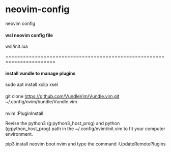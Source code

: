# neovim-config
neovim config

#### wsl neovim config file
wsl/init.lua

=======================================================================
#### install vundle to manage plugins
sudo apt install xclip xsel
####
git clone https://github.com/VundleVim/Vundle.vim.git ~/.config/nvim/bundle/Vundle.vim
####
nvim
:PluginInstall


Revise the python3 (g:python3_host_prog) and python (g:python_host_prog) path in the ~/.config/nvim/init.vim to fit your computer environment.

pip3 install neovim
boot nvim and type the command
:UpdateRemotePlugins
